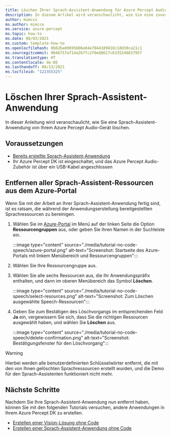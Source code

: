 ```yaml
---
title: Löschen Ihrer Sprach-Assistent-Anwendung für Azure Percept Audio
description: In diesem Artikel wird veranschaulicht, wie Sie eine zuvor erstellte Sprach-Assistent-Anwendung löschen.
author: mimcco
ms.author: mimcco
ms.service: azure-percept
ms.topic: how-to
ms.date: 08/03/2021
ms.custom: template-how-to
ms.openlocfilehash: 0b62ba69695606e04e7044109818c18d30ca21c1
ms.sourcegitcommit: 0046757af1da267fc2f0e88617c633524883795f
ms.translationtype: HT
ms.contentlocale: de-DE
ms.lasthandoff: 08/13/2021
ms.locfileid: "122355325"
---
```

# <a name="delete-your-voice-assistant-application"></a>Löschen Ihrer Sprach-Assistent-Anwendung

In dieser Anleitung wird veranschaulicht, wie Sie eine Sprach-Assistent-Anwendung von Ihrem Azure Percept Audio-Gerät löschen.

## <a name="prerequisites"></a>Voraussetzungen

- [Bereits erstellte Sprach-Assistent-Anwendung](./tutorial-no-code-speech.md)
- Ihr Azure Percept DK ist eingeschaltet, und das Azure Percept Audio-Zubehör ist über ein USB-Kabel angeschlossen

## <a name="remove-all-voice-assistant-resources-from-the-azure-portal"></a>Entfernen aller Sprach-Assistent-Ressourcen aus dem Azure-Portal

Wenn Sie mit der Arbeit an Ihrer Sprach-Assistent-Anwendung fertig sind, ist es ratsam, die während der Anwendungserstellung bereitgestellten Sprachressourcen zu bereinigen.

1. Wählen Sie im [Azure-Portal](https://portal.azure.com) im Menü auf der linken Seite die Option **Ressourcengruppen** aus, oder geben Sie ihren Namen in der Suchleiste ein.

    :::image type="content" source="./media/tutorial-no-code-speech/azure-portal.png" alt-text="Screenshot: Startseite des Azure-Portals mit linkem Menübereich und Ressourcengruppen":::

1. Wählen Sie Ihre Ressourcengruppe aus.

1. Wählen Sie alle sechs Ressourcen aus, die Ihr Anwendungspräfix enthalten, und dann im oberen Menübereich das Symbol **Löschen**.

    :::image type="content" source="./media/tutorial-no-code-speech/select-resources.png" alt-text="Screenshot: Zum Löschen ausgewählte Speech-Ressourcen":::

1. Geben Sie zum Bestätigen des Löschvorgangs im entsprechenden Feld **Ja** ein, vergewissern Sie sich, dass Sie die richtigen Ressourcen ausgewählt haben, und wählen Sie **Löschen** aus.

    :::image type="content" source="./media/tutorial-no-code-speech/delete-confirmation.png" alt-text="Screenshot: Bestätigungsfenster für den Löschvorgang":::

> [!WARNING]
> Hierbei werden alle benutzerdefinierten Schlüsselwörter entfernt, die mit den von Ihnen gelöschten Sprachressourcen erstellt wurden, und die Demo für den Sprach-Assistenten funktioniert nicht mehr.


## <a name="next-steps"></a>Nächste Schritte
Nachdem Sie Ihre Sprach-Assistent-Anwendung nun entfernt haben, können Sie mit den folgenden Tutorials versuchen, andere Anwendungen in Ihrem Azure Percept DK zu erstellen.
- [Erstellen einer Vision-Lösung ohne Code](./tutorial-nocode-vision.md)
- [Erstellen einer Sprach-Assistent-Anwendung ohne Code](./tutorial-no-code-speech.md)


